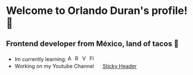 <h1>Welcome to Orlando Duran's profile! 🥴</h1>
<h3 style="font-size: 20px">Frontend developer from México, land of tacos 🌮</h3>

<ul>
<li>Im currently learning: <img src="https://github.com/OrlandoDuranPY/Iconos/blob/main/Lenguajes/angular.png" alt="Angular" height="16px"/> <img src="https://github.com/OrlandoDuranPY/Iconos/blob/main/Lenguajes/react.png" alt="React" height="16px"/> <img src="https://github.com/OrlandoDuranPY/Iconos/blob/main/Lenguajes/vue.png" alt="Vue" height="16px"/> <img src="https://github.com/OrlandoDuranPY/Iconos/blob/main/Lenguajes/flutter.png" alt="Flutter" height="16px"/></li>

<li>Working on my Youtube Channel <img src="https://github.com/OrlandoDuranPY/Iconos/blob/main/Redes%20Sociales/youtube.png" height="16px" /> <a href="https://www.youtube.com/channel/UCjyik2OU1z9zQoTeg3tyDAQ">Sticky Header</a> </li>
</ul>

